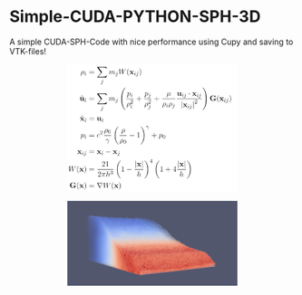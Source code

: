 # Simple-CUDA-PYTHON-SPH-3D
A simple CUDA-SPH-Code with nice performance using Cupy and saving to VTK-files!
<p align="center">
<img width="300" src="https://github.com//LeonidBraun/Simple-CUDA-PYTHON-SPH-3D/blob/main/Github%20SPH%20Formulars.png?raw=true">
</p>
<p align="center">
<img width="300" src="https://github.com//LeonidBraun/Simple-CUDA-PYTHON-SPH-3D/blob/main/Preview.png?raw=true">
</p>
